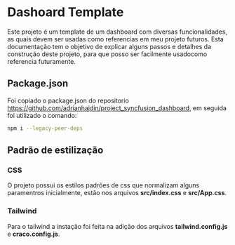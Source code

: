 # Dashoard Template

Este projeto é um template de um dashboard com diversas funcionalidades, as quais devem ser usadas como referencias em meu projeto futuros. Esta documentação tem o objetivo de explicar alguns passos e detalhes da construção deste projeto, para que posso ser facilmente usadocomo referencia futuramente.

## Package.json

Foi copiado o package.json do repositorio https://github.com/adrianhajdin/project_syncfusion_dashboard, em seguida foi utilizado o comando:
```bash
npm i --legacy-peer-deps
```

## Padrão de estilização

### CSS

O projeto possui os estilos padrões de css que normalizam alguns paramentros inicialmente, estão nos arquivos **src/index.css** e **src/App.css**.

### Tailwind

Para o tailwind a instação foi feita na adição dos arquivos **tailwind.config.js** e **craco.config.js**.